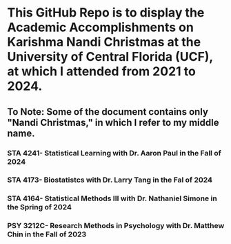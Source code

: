 # This GitHub Repo is to display the Academic Accomplishments on Karishma Nandi Christmas at the University of Central Florida (UCF), at which I attended from 2021 to 2024.
## To Note: Some of the document contains only "Nandi Christmas," in which I refer to my middle name.

### STA 4241- Statistical Learning with Dr. Aaron Paul in the Fall of 2024 
### STA 4173- Biostatistcs with Dr. Larry Tang in the Fal of 2024
### STA 4164- Statistical Methods III with Dr. Nathaniel Simone in the Spring of 2024
### PSY 3212C- Research Methods in Psychology with Dr. Matthew Chin in the Fall of 2023
